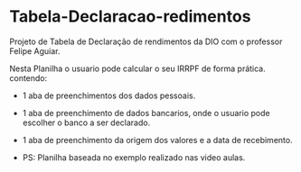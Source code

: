 # Tabela-Declaracao-redimentos

Projeto de Tabela de Declaração de rendimentos da DIO com o professor Felipe Aguiar.

Nesta Planilha o usuario pode calcular o seu IRRPF de forma prática.
contendo:
- 1 aba de preenchimentos dos dados pessoais.
- 1 aba de preenchimento de dados bancarios, onde o usuario pode escolher o banco a ser declarado.
- 1 aba de preenchimento da origem dos valores e a data de recebimento.

- PS: Planilha baseada no exemplo realizado nas video aulas.
